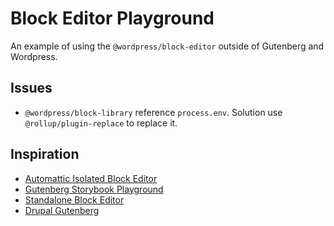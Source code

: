 # Block Editor Playground

An example of using the `@wordpress/block-editor` outside of Gutenberg and Wordpress.

## Issues

- `@wordpress/block-library` reference `process.env`. Solution use `@rollup/plugin-replace` to replace it.

## Inspiration

- [Automattic Isolated Block Editor](https://github.com/Automattic/isolated-block-editor)
- [Gutenberg Storybook Playground](https://github.com/WordPress/gutenberg/tree/00cfd4baa4efdfb7bf50255e2d4088dcbafa8667/storybook/stories/playground)
- [Standalone Block Editor](https://github.com/getdave/standalone-block-editor)
- [Drupal Gutenberg](https://git.drupalcode.org/project/gutenberg/-/blob/8.x-2.x/js/gutenberg.es6.js#L501-698)
